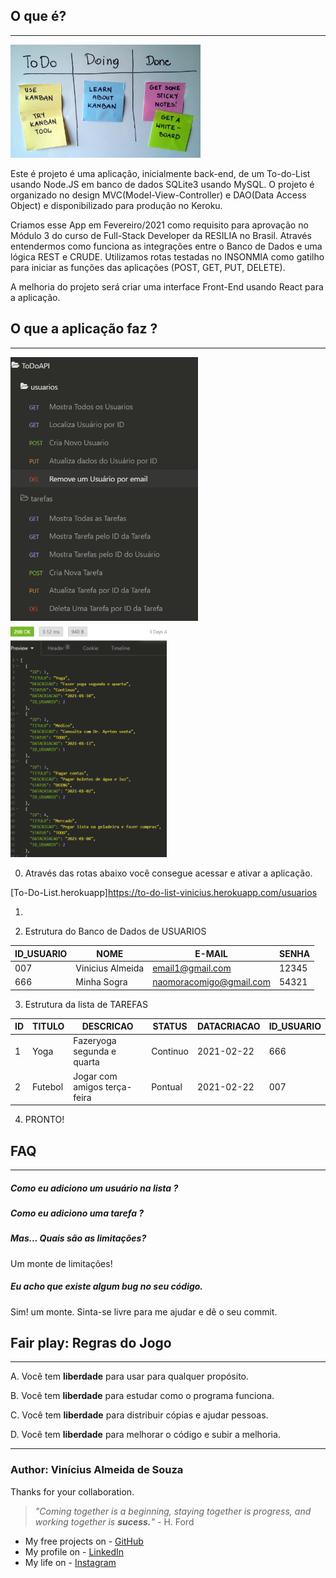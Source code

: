 <h2>O que é?</h2>
  <hr>
<img width="304" alt="insominia1" src="https://github.com/viniciusalmeidas/ProjetoModulo3/blob/heroku-vini/src/images/kanban-board2.jpg">

Este é projeto é uma aplicação, inicialmente back-end, de um To-do-List usando Node.JS em banco de dados SQLite3 usando MySQL. O projeto é organizado no design MVC(Model-View-Controller) e DAO(Data Access Object) e disponibilizado para produção no Keroku. 

Criamos esse App em Fevereiro/2021 como requisito para aprovação no Módulo 3 do curso de Full-Stack Developer da RESILIA no Brasil. Através entendermos como funciona as integrações entre o Banco de Dados e uma lógica REST e CRUDE. Utilizamos rotas testadas no INSONMIA como gatilho para iniciar as funções das aplicações (POST, GET, PUT, DELETE).

A melhoria do projeto será criar uma interface Front-End usando React para a aplicação.

<h2>O que a aplicação faz ?</h2>
<hr>

<img width="300" alt="insominia1" src="https://github.com/viniciusalmeidas/ProjetoModulo3/blob/heroku-vini/src/images/Todo-tarefas.png">
<img width="250" alt="insominia2" src="https://github.com/viniciusalmeidas/ProjetoModulo3/blob/heroku-vini/src/images/insominia-tarefas.png">



0. Através das rotas abaixo você consegue acessar e ativar a aplicação.</n>

[To-Do-List.herokuapp]https://to-do-list-vinicius.herokuapp.com/usuarios

1. 



2. Estrutura do Banco de Dados de USUARIOS

ID_USUARIO | NOME | E-MAIL | SENHA 
-------|--------|----------|----------
007 | Vinicius Almeida | email1@gmail.com | 12345
666 | Minha Sogra | naomoracomigo@gmail.com | 54321

3. Estrutura da lista de TAREFAS

ID | TITULO | DESCRICAO | STATUS | DATACRIACAO | ID_USUARIO  
-------|--------|----------|----------|----------|----------
1|	Yoga	|Fazeryoga segunda e quarta	|Continuo|	2021-02-22|	666
2|	Futebol	|Jogar com amigos terça-feira	|Pontual|	2021-02-22 |	007

4. PRONTO! 


<h2>FAQ</h2>
<hr>
<h5>Como eu adiciono um usuário na lista ?</h5>

<h5>Como eu adiciono uma tarefa ?</h5>

<h5>Mas... Quais são as limitações?</h5>
Um monte de limitações!


<h5>Eu acho que existe algum bug no seu código.</h5>
Sim! um monte.
Sinta-se livre para me ajudar e dê o seu commit.

<h2>Fair play: Regras do Jogo</h2>
<hr>

A. Você tem <b>liberdade</b> para usar para qualquer propósito.</n>

B. Você tem <b>liberdade</b> para estudar como o programa funciona.</n>

C. Você tem <b>liberdade</b> para distribuir cópias e ajudar pessoas.</n>

D. Você tem <b>liberdade</b> para melhorar o código e subir a melhoria.</n>

<hr>

### **Author: Vinícius Almeida de Souza**

Thanks for your collaboration.

> _"Coming together is a beginning,
> staying together is progress,
> and working together is **sucess.**"_ - H. Ford

- My free projects on - [GitHub](https://github.com/viniciusalmeidas)
- My profile on - [LinkedIn](https://www.linkedin.com/in/valmsou/?originalSubdomain=br)
- My life on - [Instagram](https://www.instagram.com/v.alma_br/)
 
